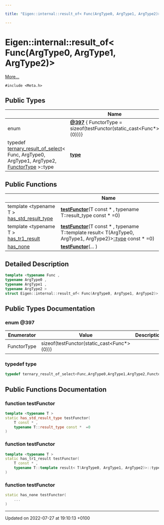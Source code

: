 ```yaml
---

title: "Eigen::internal::result_of< Func(ArgType0, ArgType1, ArgType2)>"

---
```


# Eigen::internal::result_of< Func(ArgType0, ArgType1, ArgType2)>



 [More...](#detailed-description)


`#include <Meta.h>`

## Public Types

|                | Name           |
| -------------- | -------------- |
| enum| **[@397](http://example.org/classes/structeigen_1_1internal_1_1result__of_3_01func_07argtype0_00_01argtype1_00_01argtype2_08_4/#enum-@397)** { FunctorType = sizeof(testFunctor(static_cast<Func*>(0)))} |
| typedef <a href="http://example.org/classes/structeigen_1_1internal_1_1ternary__result__of__select/">ternary_result_of_select</a>< Func, ArgType0, ArgType1, ArgType2, <a href="http://example.org/classes/structeigen_1_1internal_1_1result__of_3_01func_07argtype0_00_01argtype1_00_01argtype2_08_4/#enumvalue-functortype">FunctorType</a> >::type | **[type](http://example.org/classes/structeigen_1_1internal_1_1result__of_3_01func_07argtype0_00_01argtype1_00_01argtype2_08_4/#typedef-type)**  |

## Public Functions

|                | Name           |
| -------------- | -------------- |
| template <typename T \> <br><a href="http://example.org/classes/structeigen_1_1internal_1_1has__std__result__type/">has_std_result_type</a> | **[testFunctor](http://example.org/classes/structeigen_1_1internal_1_1result__of_3_01func_07argtype0_00_01argtype1_00_01argtype2_08_4/#function-testfunctor)**(T const * , typename T::result_type const *  =0) |
| template <typename T \> <br><a href="http://example.org/classes/structeigen_1_1internal_1_1has__tr1__result/">has_tr1_result</a> | **[testFunctor](http://example.org/classes/structeigen_1_1internal_1_1result__of_3_01func_07argtype0_00_01argtype1_00_01argtype2_08_4/#function-testfunctor)**(T const * , typename T::template result< T(ArgType0, ArgType1, ArgType2)><a href="http://example.org/classes/structeigen_1_1internal_1_1result__of_3_01func_07argtype0_00_01argtype1_00_01argtype2_08_4/#typedef-type">::type</a> const *  =0) |
| <a href="http://example.org/classes/structeigen_1_1internal_1_1has__none/">has_none</a> | **[testFunctor](http://example.org/classes/structeigen_1_1internal_1_1result__of_3_01func_07argtype0_00_01argtype1_00_01argtype2_08_4/#function-testfunctor)**(... ) |

## Detailed Description

```cpp
template <typename Func ,
typename ArgType0 ,
typename ArgType1 ,
typename ArgType2 >
struct Eigen::internal::result_of< Func(ArgType0, ArgType1, ArgType2)>;
```

## Public Types Documentation

### enum @397

| Enumerator | Value | Description |
| ---------- | ----- | ----------- |
| FunctorType | sizeof(testFunctor(static_cast<Func*>(0)))|   |




### typedef type

```cpp
typedef ternary_result_of_select<Func,ArgType0,ArgType1,ArgType2,FunctorType>::type Eigen::internal::result_of< Func(ArgType0, ArgType1, ArgType2)>::type;
```


## Public Functions Documentation

### function testFunctor

```cpp
template <typename T >
static has_std_result_type testFunctor(
    T const * ,
    typename T::result_type const *  =0
)
```


### function testFunctor

```cpp
template <typename T >
static has_tr1_result testFunctor(
    T const * ,
    typename T::template result< T(ArgType0, ArgType1, ArgType2)>::type const *  =0
)
```


### function testFunctor

```cpp
static has_none testFunctor(
    ... 
)
```


-------------------------------

Updated on 2022-07-27 at 19:10:13 +0100